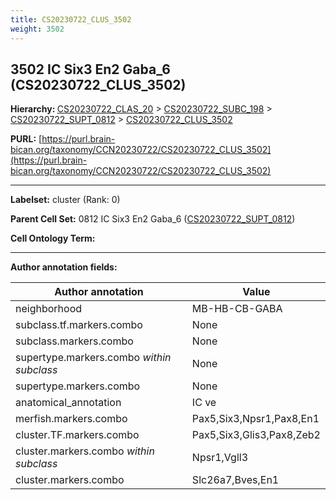 ```yaml
---
title: CS20230722_CLUS_3502
weight: 3502
---
```

## 3502 IC Six3 En2 Gaba_6 (CS20230722_CLUS_3502)
<b>Hierarchy: </b>
[CS20230722_CLAS_20](../CS20230722_CLAS_20) >
[CS20230722_SUBC_198](../CS20230722_SUBC_198) >
[CS20230722_SUPT_0812](../CS20230722_SUPT_0812) >
[CS20230722_CLUS_3502](../CS20230722_CLUS_3502)

**PURL:** [https://purl.brain-bican.org/taxonomy/CCN20230722/CS20230722_CLUS_3502](https://purl.brain-bican.org/taxonomy/CCN20230722/CS20230722_CLUS_3502)

---


**Labelset:** cluster (Rank: 0)

**Parent Cell Set:** 0812 IC Six3 En2 Gaba_6 ([CS20230722_SUPT_0812](../CS20230722_SUPT_0812))



**Cell Ontology Term:** 

[MARKER GENES.]: #


---

[TRANSFERRED ANNOTATIONS.]: #


[AUTHOR ANNOTATION FIELDS.]: #


**Author annotation fields:**

| Author annotation | Value |
|-------------------|-------|
|neighborhood|MB-HB-CB-GABA|
|subclass.tf.markers.combo|None|
|subclass.markers.combo|None|
|supertype.markers.combo _within subclass_|None|
|supertype.markers.combo|None|
|anatomical_annotation|IC ve|
|merfish.markers.combo|Pax5,Six3,Npsr1,Pax8,En1|
|cluster.TF.markers.combo|Pax5,Six3,Glis3,Pax8,Zeb2|
|cluster.markers.combo _within subclass_|Npsr1,Vgll3|
|cluster.markers.combo|Slc26a7,Bves,En1|

